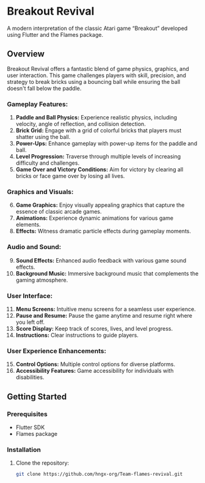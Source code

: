 # Breakout Revival

A modern interpretation of the classic Atari game “Breakout” developed using Flutter and the Flames package.

## Overview

Breakout Revival offers a fantastic blend of game physics, graphics, and user interaction. This game challenges players with skill, precision, and strategy to break bricks using a bouncing ball while ensuring the ball doesn't fall below the paddle.

### Gameplay Features:

1. **Paddle and Ball Physics:** Experience realistic physics, including velocity, angle of reflection, and collision detection.
2. **Brick Grid:** Engage with a grid of colorful bricks that players must shatter using the ball.
3. **Power-Ups:** Enhance gameplay with power-up items for the paddle and ball.
4. **Level Progression:** Traverse through multiple levels of increasing difficulty and challenges.
5. **Game Over and Victory Conditions:** Aim for victory by clearing all bricks or face game over by losing all lives.

### Graphics and Visuals:

6. **Game Graphics:** Enjoy visually appealing graphics that capture the essence of classic arcade games.
7. **Animations:** Experience dynamic animations for various game elements.
8. **Effects:** Witness dramatic particle effects during gameplay moments.

### Audio and Sound:

9. **Sound Effects:** Enhanced audio feedback with various game sound effects.
10. **Background Music:** Immersive background music that complements the gaming atmosphere.

### User Interface:

11. **Menu Screens:** Intuitive menu screens for a seamless user experience.
12. **Pause and Resume:** Pause the game anytime and resume right where you left off.
13. **Score Display:** Keep track of scores, lives, and level progress.
14. **Instructions:** Clear instructions to guide players.

### User Experience Enhancements:

15. **Control Options:** Multiple control options for diverse platforms.
16. **Accessibility Features:** Game accessibility for individuals with disabilities.

## Getting Started

### Prerequisites

- Flutter SDK
- Flames package

### Installation

1. Clone the repository:
   ```sh
   git clone https://github.com/hngx-org/Team-flames-revival.git
